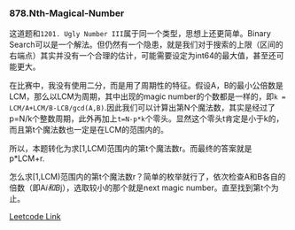 ### 878.Nth-Magical-Number

这道题和```1201. Ugly Number III```属于同一个类型，思想上还更简单。Binary Search可以是一个解法。但仍然有一个隐患，就是我们对于搜索的上限（区间的右端点）其实并没有一个合理的估计，可能需要设定为int64的最大值，甚至还可能更大。

在比赛中，我没有使用二分，而是用了周期性的特征。假设A，B的最小公倍数是LCM，那么以LCM为周期，其中出现的magic number的个数都是一样的，即```k = LCM/A+LCM/B-LCB/gcd(A,B)```.因此我们可以计算出第N个魔法数，其实是经过了p=N/k个整数周期，此外再加上```t=N-p*k```个零头。显然这个零头t肯定是小于k的，而且第t个魔法数也一定是在LCM的范围内的。

所以，本题转化为求[1,LCM)范围内的第t个魔法数r。而最终的答案就是 p*LCM+r.

怎么求[1,LCM)范围内的第t个魔法数r？简单的枚举就行了，依次检查A和B各自的倍数（即A*i和B*j），选取较小的那个就是next magic number。直至找到第t个为止。


[Leetcode Link](https://leetcode.com/problems/nth-magical-number)